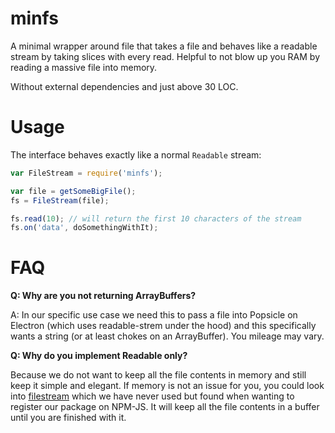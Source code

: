 # minfs

A minimal wrapper around file that takes a file and behaves like a readable
stream by taking slices with every read. Helpful to not blow up you RAM by
reading a massive file into memory.

Without external dependencies and just above 30 LOC.

# Usage

The interface behaves exactly like a normal `Readable` stream:

```js
var FileStream = require('minfs');

var file = getSomeBigFile();
fs = FileStream(file);

fs.read(10); // will return the first 10 characters of the stream
fs.on('data', doSomethingWithIt);
```

# FAQ

**Q: Why are you not returning ArrayBuffers?**

A: In our specific use case we need this to pass a file into Popsicle on
Electron (which uses readable-strem under the hood) and this specifically
wants a string (or at least chokes on an ArrayBuffer). You mileage may vary.

**Q: Why do you implement Readable only?**

Because we do not want to keep all the file contents in memory and still
keep it simple and elegant. If memory is not an issue for you, you could look
into [filestream](https://github.com/DamonOehlman/filestream) which we have
never used but found when wanting to register our package on NPM-JS. It will
keep all the file contents in a buffer until you are finished with it.
